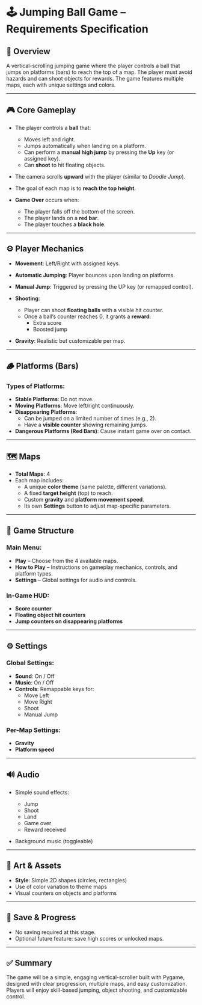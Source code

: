 # 🕹️ Jumping Ball Game – Requirements Specification

## 🎯 Overview

A vertical-scrolling jumping game where the player controls a ball that jumps on platforms (bars) to reach the top of a map. The player must avoid hazards and can shoot objects for rewards. The game features multiple maps, each with unique settings and colors.

---

## 🎮 Core Gameplay

- The player controls a **ball** that:
  - Moves left and right.
  - Jumps automatically when landing on a platform.
  - Can perform a **manual high jump** by pressing the **Up** key (or assigned key).
  - Can **shoot** to hit floating objects.

- The camera scrolls **upward** with the player (similar to *Doodle Jump*).

- The goal of each map is to **reach the top height**.

- **Game Over** occurs when:
  - The player falls off the bottom of the screen.
  - The player lands on a **red bar**.
  - The player touches a **black hole**.

---

## ⚙️ Player Mechanics

- **Movement**: Left/Right with assigned keys.
- **Automatic Jumping**: Player bounces upon landing on platforms.
- **Manual Jump**: Triggered by pressing the UP key (or remapped control).
- **Shooting**:
  - Player can shoot **floating balls** with a visible hit counter.
  - Once a ball’s counter reaches 0, it grants a **reward**:
    - Extra score
    - Boosted jump

- **Gravity**: Realistic but customizable per map.

---

## 🪵 Platforms (Bars)

### Types of Platforms:
- **Stable Platforms**: Do not move.
- **Moving Platforms**: Move left/right continuously.
- **Disappearing Platforms**:
  - Can be jumped on a limited number of times (e.g., 2).
  - Have a **visible counter** showing remaining jumps.
- **Dangerous Platforms (Red Bars)**: Cause instant game over on contact.

---

## 🗺️ Maps

- **Total Maps**: 4
- Each map includes:
  - A unique **color theme** (same palette, different variations).
  - A fixed **target height** (top) to reach.
  - Custom **gravity** and **platform movement speed**.
  - Its own **Settings** button to adjust map-specific parameters.

---

## 🧭 Game Structure

### Main Menu:
- **Play** – Choose from the 4 available maps.
- **How to Play** – Instructions on gameplay mechanics, controls, and platform types.
- **Settings** – Global settings for audio and controls.

### In-Game HUD:
- **Score counter**
- **Floating object hit counters**
- **Jump counters on disappearing platforms**

---

## ⚙️ Settings

### Global Settings:
- **Sound**: On / Off
- **Music**: On / Off
- **Controls**: Remappable keys for:
  - Move Left
  - Move Right
  - Shoot
  - Manual Jump

### Per-Map Settings:
- **Gravity**
- **Platform speed**

---

## 🔊 Audio

- Simple sound effects:
  - Jump
  - Shoot
  - Land
  - Game over
  - Reward received

- Background music (toggleable)

---

## 🧱 Art & Assets

- **Style**: Simple 2D shapes (circles, rectangles)
- Use of color variation to theme maps
- Visual counters on objects and platforms

---

## 💾 Save & Progress

- No saving required at this stage.
- Optional future feature: save high scores or unlocked maps.

---

## ✅ Summary

The game will be a simple, engaging vertical-scroller built with Pygame, designed with clear progression, multiple maps, and easy customization. Players will enjoy skill-based jumping, object shooting, and customizable control.

